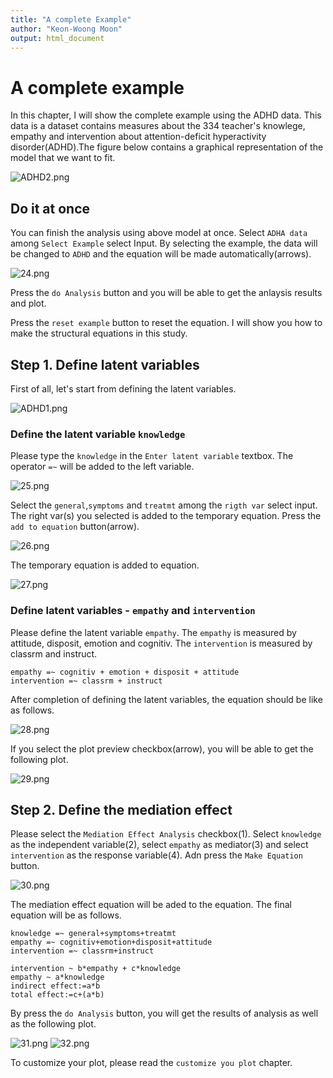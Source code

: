 ```yaml
---
title: "A complete Example"
author: "Keon-Woong Moon"
output: html_document
---
```


# A complete example

In this chapter, I will show the complete example using the ADHD data. This data is a dataset contains measures about the 334 teacher's knowlege, empathy and intervention about attention-deficit hyperactivity disorder(ADHD).The figure below contains a graphical representation of the model that we want to fit.

![ADHD2.png](fig/ADHD2.png)

## Do it at once

You can finish the analysis using above model at once. Select `ADHA data` among `Select Example` select Input. By selecting the example, the data will be changed to `ADHD` and the equation will be made automatically(arrows).

![24.png](fig/24.png)

Press the `do Analysis` button and you will be able to get the anlaysis results and plot. 

Press the `reset example` button to reset the equation. I will show you how to make the structural equations in this study.


## Step 1. Define latent variables 

First of all, let's start from defining the latent variables.

![ADHD1.png](fig/ADHD1.png)


### Define the latent variable `knowledge`

Please type the `knowledge` in the `Enter latent variable` textbox. The operator `=~` will be added to the left variable.

![25.png](fig/25.png)

Select the `general`,`symptoms` and `treatmt` among the `rigth var` select input. The right var(s) you selected is added to the temporary equation. Press the `add to equation` button(arrow).

![26.png](fig/26.png)

The temporary equation is added to equation.

![27.png](fig/27.png)

### Define latent variables - `empathy` and `intervention`

Please define the latent variable `empathy`. The `empathy` is measured by attitude, disposit, emotion and cognitiv. The `intervention` is measured by classrm and instruct.

```
empathy =~ cognitiv + emotion + disposit + attitude
intervention =~ classrm + instruct
```

After completion of defining the latent variables, the equation should be like as follows.

![28.png](fig/28.png)

If you select the plot preview checkbox(arrow), you will be able to get the following plot. 

![29.png](fig/29.png)

## Step 2. Define the mediation effect 

Please select the `Mediation Effect Analysis` checkbox(1). Select `knowledge` as the independent variable(2), select `empathy` as mediator(3) and select `intervention` as the response variable(4). Adn press the `Make Equation` button.   

![30.png](fig/30.png)

The mediation effect equation will be aded to the equation. The final equation will be as follows.

```
knowledge =~ general+symptoms+treatmt
empathy =~ cognitiv+emotion+disposit+attitude
intervention =~ classrm+instruct

intervention ~ b*empathy + c*knowledge
empathy ~ a*knowledge
indirect effect:=a*b
total effect:=c+(a*b)
```

By press the `do Analysis` button, you will get the results of analysis as well as the following plot.

![31.png](fig/31.png)
![32.png](fig/32.png)

To customize your plot, please read the `customize you plot` chapter.




